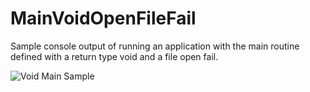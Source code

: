 MainVoidOpenFileFail
=============

Sample console output of running an application with the main routine defined with a return type void and a file open fail.

![Void Main Sample](https://github.com/dpcpp/MainVoidOpenFileFail/raw/gh-pages/img/mainvoid.png)
